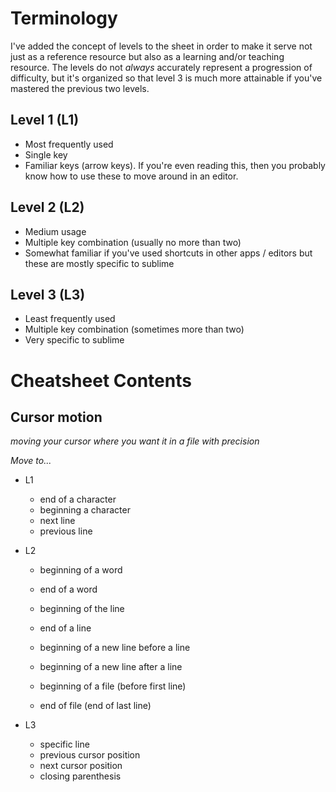 # Terminology

I've added the concept of levels to the sheet in order to make it serve not just as a reference resource but also as a learning and/or teaching resource. The levels do not *always* accurately represent a progression of difficulty, but it's organized so that level 3 is much more attainable if you've mastered the previous two levels.

Level 1 (L1)
---
* Most frequently used
* Single key
* Familiar keys (arrow keys). If you're even reading this, then you probably know how to use these to move around in an editor.

Level 2 (L2)
---
* Medium usage
* Multiple key combination (usually no more than two)
* Somewhat familiar if you've used shortcuts in other apps / editors but these are mostly specific to sublime

Level 3 (L3)
---
* Least frequently used
* Multiple key combination (sometimes more than two)
* Very specific to sublime

# Cheatsheet Contents

## Cursor motion
*moving your cursor where you want it in a file with precision*

*Move to...*

* L1
    * end of a character
    * beginning a character
    * next line
    * previous line

* L2
    * beginning of a word
    * end of a word

    * beginning of the line
    * end of a line
    * beginning of a new line before a line
    * beginning of a new line after a line

    * beginning of a file (before first line)
    * end of file (end of last line)

* L3
    * specific line
    * previous cursor position
    * next cursor position
    * closing parenthesis
